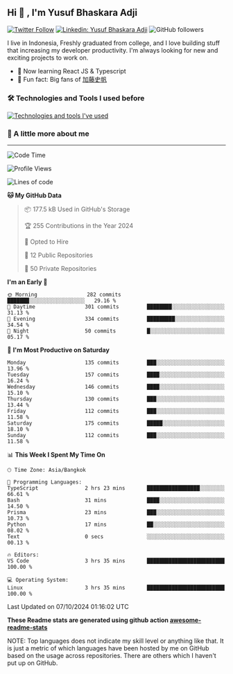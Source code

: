 ## Hi 👋 , I'm Yusuf Bhaskara Adji

[![Twitter Follow](https://img.shields.io/twitter/follow/frelein_asli?label=Follow)](https://twitter.com/intent/follow?screen_name=frelein_asli)
[![Linkedin: Yusuf Bhaskara Adji](https://img.shields.io/badge/-yusufadji-blue?style=flat-square&logo=Linkedin&logoColor=white&link=https://www.linkedin.com/in/yusuf-bhaskara-adji/)](https://www.linkedin.com/in/yusuf-bhaskara-adji/)
![GitHub followers](https://img.shields.io/github/followers/yusufadji?label=Follow&style=social)

I live in Indonesia, Freshly graduated from college, and I love building stuff that increasing my developer productivity. I'm always looking for new and exciting projects to work on.

- 🌱 Now learning React JS & Typescript
- 🐻 Fun fact: Big fans of [加藤史帆](https://www.instagram.com/katoshi.official/)

### 🛠️ Technologies and Tools I used before

[![Technologies and tools I've used](https://skillicons.dev/icons?i=html,css,js,ts,php,python,kotlin,tailwind,bootstrap,next,express,sequelize,mysql,prisma,firebase,vercel,vscode,androidstudio,bash,git,postman,figma,docker,linux&perline=12)](#)

### 🐣 A little more about me

---

<!--START_SECTION:waka-->
![Code Time](http://img.shields.io/badge/Code%20Time-1%2C100%20hrs%2011%20mins-blue)

![Profile Views](http://img.shields.io/badge/Profile%20Views-0-blue)

![Lines of code](https://img.shields.io/badge/From%20Hello%20World%20I%27ve%20Written-673.3%20thousand%20lines%20of%20code-blue)

**🐱 My GitHub Data** 

> 📦 177.5 kB Used in GitHub's Storage 
 > 
> 🏆 255 Contributions in the Year 2024
 > 
> 💼 Opted to Hire
 > 
> 📜 12 Public Repositories 
 > 
> 🔑 50 Private Repositories 
 > 
**I'm an Early 🐤** 

```text
🌞 Morning                282 commits         ███████░░░░░░░░░░░░░░░░░░   29.16 % 
🌆 Daytime                301 commits         ████████░░░░░░░░░░░░░░░░░   31.13 % 
🌃 Evening                334 commits         █████████░░░░░░░░░░░░░░░░   34.54 % 
🌙 Night                  50 commits          █░░░░░░░░░░░░░░░░░░░░░░░░   05.17 % 
```
📅 **I'm Most Productive on Saturday** 

```text
Monday                   135 commits         ███░░░░░░░░░░░░░░░░░░░░░░   13.96 % 
Tuesday                  157 commits         ████░░░░░░░░░░░░░░░░░░░░░   16.24 % 
Wednesday                146 commits         ████░░░░░░░░░░░░░░░░░░░░░   15.10 % 
Thursday                 130 commits         ███░░░░░░░░░░░░░░░░░░░░░░   13.44 % 
Friday                   112 commits         ███░░░░░░░░░░░░░░░░░░░░░░   11.58 % 
Saturday                 175 commits         █████░░░░░░░░░░░░░░░░░░░░   18.10 % 
Sunday                   112 commits         ███░░░░░░░░░░░░░░░░░░░░░░   11.58 % 
```


📊 **This Week I Spent My Time On** 

```text
🕑︎ Time Zone: Asia/Bangkok

💬 Programming Languages: 
TypeScript               2 hrs 23 mins       █████████████████░░░░░░░░   66.61 % 
Bash                     31 mins             ████░░░░░░░░░░░░░░░░░░░░░   14.50 % 
Prisma                   23 mins             ███░░░░░░░░░░░░░░░░░░░░░░   10.73 % 
Python                   17 mins             ██░░░░░░░░░░░░░░░░░░░░░░░   08.02 % 
Text                     0 secs              ░░░░░░░░░░░░░░░░░░░░░░░░░   00.13 % 

🔥 Editors: 
VS Code                  3 hrs 35 mins       █████████████████████████   100.00 % 

💻 Operating System: 
Linux                    3 hrs 35 mins       █████████████████████████   100.00 % 
```


 Last Updated on 07/10/2024 01:16:02 UTC
<!--END_SECTION:waka-->

**These Readme stats are generated using github action [awesome-readme-stats](https://github.com/anmol098/waka-readme-stats)**

NOTE: Top languages does not indicate my skill level or anything like that. It is just a metric of which languages have been hosted by me on GitHub based on the usage across repositories. There are others which I haven't put up on GitHub.
